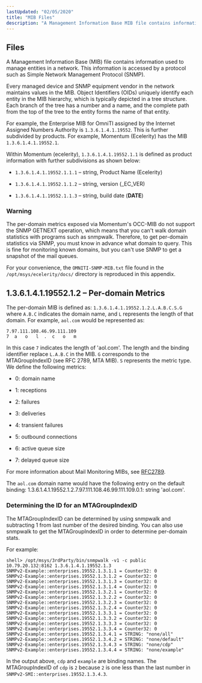 ```yaml
---
lastUpdated: "02/05/2020"
title: "MIB Files"
description: "A Management Information Base MIB file contains information used to manage entities in a network This information is accessed by a protocol such as Simple Network Management Protocol SNMP Every managed device and SNMP equipment vendor in the network maintains values in the MIB Object Identifiers OI Ds uniquely identify..."
---
```


## <a name="snmp-mib"></a> Files


A Management Information Base (MIB) file contains information used to manage entities in a network. This information is accessed by a protocol such as Simple Network Management Protocol (SNMP).

Every managed device and SNMP equipment vendor in the network maintains values in the MIB. Object Identifiers (OIDs) uniquely identify each entity in the MIB hierarchy, which is typically depicted in a tree structure. Each branch of the tree has a number and a name, and the complete path from the top of the tree to the entity forms the name of that entity.

For example, the Enterprise MIB for OmniTI assigned by the Internet Assigned Numbers Authority is `1.3.6.1.4.1.19552`. This is further subdivided by products. For example, Momentum (Ecelerity) has the MIB `1.3.6.1.4.1.19552.1`.

Within Momentum (ecelerity), `1.3.6.1.4.1.19552.1.1` is defined as product information with further subdivisions as shown below:

*   `1.3.6.1.4.1.19552.1.1.1` – string, Product Name (Ecelerity)

*   `1.3.6.1.4.1.19552.1.1.2` – string, version (_EC_VER)

*   `1.3.6.1.4.1.19552.1.1.3` – string, build date (__DATE__)

### Warning

The per-domain metrics exposed via Momentum's OCC-MIB do not support the SNMP GETNEXT operation, which means that you can't walk domain statistics with programs such as snmpwalk. Therefore, to get per-domain statistics via SNMP, you must know in advance what domain to query. This is fine for monitoring known domains, but you can't use SNMP to get a snapshot of the mail queues.

For your convenience, the `OMNITI-SNMP-MIB.txt` file found in the `/opt/msys/ecelerity/docs/` directory is reproduced in this appendix.

## <a name="snmp-mib-per-domain-metrics"></a> 1.3.6.1.4.1.19552.1.2 – Per-domain Metrics

The per-domain MIB is defined as: `1.3.6.1.4.1.19552.1.2.L.A.B.C.S.G` where `A.B.C` indicates the domain name, and `L` represents the length of that domain. For example, `aol.com` would be represented as:

```
7.97.111.108.46.99.111.109
7  a   o   l  .  c   o   m
```

In this case `7` indicates the length of 'aol.com'. The length and the binding identifier replace `L.A.B.C` in the MIB. `G` corresponds to the MTAGroupIndexID (see RFC 2789, MTA MIB). `S` represents the metric type. We define the following metrics:

*   0: domain name

*   1: receptions

*   2: failures

*   3: deliveries

*   4: transient failures

*   5: outbound connections

*   6: active queue size

*   7: delayed queue size

For more information about Mail Monitoring MIBs, see [RFC2789](http://tools.ietf.org/html/rfc2789).

The `aol.com` domain name would have the following entry on the default binding: 1.3.6.1.4.1.19552.1.2.7.97.111.108.46.99.111.109.0.1: string 'aol.com'.

### <a name="snmp-mib-MTAGroupIndexID"></a> Determining the ID for an MTAGroupIndexID

The MTAGroupIndexID can be determined by using snmpwalk and subtracting 1 from last number of the desired binding. You can also use snmpwalk to get the MTAGroupIndexID in order to determine per-domain stats.

For example:

```
shell> /opt/msys/3rdParty/bin/snmpwalk -v1 -c public
10.79.20.132:8162 1.3.6.1.4.1.19552.1.3
SNMPv2-Example::enterprises.19552.1.3.1.1 = Counter32: 0
SNMPv2-Example::enterprises.19552.1.3.1.2 = Counter32: 0
SNMPv2-Example::enterprises.19552.1.3.1.3 = Counter32: 0
SNMPv2-Example::enterprises.19552.1.3.1.4 = Counter32: 0
SNMPv2-Example::enterprises.19552.1.3.2.1 = Counter32: 0
SNMPv2-Example::enterprises.19552.1.3.2.2 = Counter32: 0
SNMPv2-Example::enterprises.19552.1.3.2.3 = Counter32: 0
SNMPv2-Example::enterprises.19552.1.3.2.4 = Counter32: 0
SNMPv2-Example::enterprises.19552.1.3.3.1 = Counter32: 0
SNMPv2-Example::enterprises.19552.1.3.3.2 = Counter32: 0
SNMPv2-Example::enterprises.19552.1.3.3.3 = Counter32: 0
SNMPv2-Example::enterprises.19552.1.3.3.4 = Counter32: 0
SNMPv2-Example::enterprises.19552.1.3.4.1 = STRING: "none/all"
SNMPv2-Example::enterprises.19552.1.3.4.2 = STRING: "none/default"
SNMPv2-Example::enterprises.19552.1.3.4.3 = STRING: "none/cdp"
SNMPv2-Example::enterprises.19552.1.3.4.4 = STRING: "none/example"
```

In the output above, `cdp` and `example` are binding names. The MTAGroupIndexID of `cdp` is `2` because `2` is one less than the last number in `SNMPv2-SMI::enterprises.19552.1.3.4.3`.